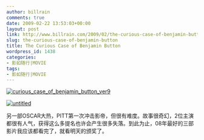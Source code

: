 ```yaml
---
author: billrain
comments: true
date: 2009-02-22 13:53:03+00:00
layout: post
link: http://www.billrain.com/2009/02/the-curious-case-of-benjamin-button/
slug: the-curious-case-of-benjamin-button
title: The Curious Case of Benjamin Button
wordpress_id: 1438
categories:
- 影如随行|MOVIE
tags:
- 影如随行|MOVIE
---
```


[![curious_case_of_benjamin_button_ver9](http://www.billrain.com/wp-content/uploads/2009/02/curious-case-of-benjamin-button-ver9-thumb.jpg)](http://www.billrain.com/wp-content/uploads/2009/02/curious-case-of-benjamin-button-ver9.jpg)

 

[![untitled](http://www.billrain.com/wp-content/uploads/2009/02/thecuriouscaseofbenjaminbutton-thumb.jpg)](http://www.billrain.com/wp-content/uploads/2009/02/thecuriouscaseofbenjaminbutton.jpg)

 

 

另一部OSCAR大热，PITT第一次冲击影帝，但很有难度。故事很奇幻，2位主演都很有人气，获得这么多提名也许会产生很多失落。到此为止，08年最好的三部影片我应该都看完了，就看明天的颁奖了。
